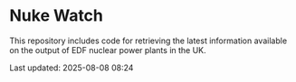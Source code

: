 # Nuke Watch

This repository includes code for retrieving the latest information available on the output of EDF nuclear power plants in the UK.

Last updated: 2025-08-08 08:24